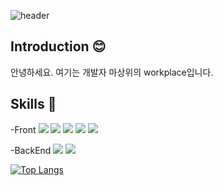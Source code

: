 ![header](https://capsule-render.vercel.app/api?type=waving&color=9ACB34&height=300&section=header&text=Hello!%20🙌&fontSize=90)

## Introduction 😊 
안녕하세요. 여기는 개발자 마상위의 workplace입니다. 

## Skills 🌈
-Front
<img src="https://img.shields.io/badge/react-61DAFB?style=flat&logo=react&logoColor=white"/>
<img src="https://img.shields.io/badge/redux-764ABC?style=flat&logo=react&logoColor=white"/>
<img src="https://img.shields.io/badge/sass-CC6699?style=flat&logo=html5&logoColor=white"/>
<img src="https://img.shields.io/badge/html-E34F26?style=flat&logo=html5&logoColor=white"/>
<img src="https://img.shields.io/badge/CSS-1572B6?style=flat&logo=CSS3&logoColor=white"/>

-BackEnd
<img src="https://img.shields.io/badge/mysql-4479A1?style=flat&logo=mysql&logoColor=white"/> 
<img src="https://img.shields.io/badge/node.js-339933?style=flat&logo=Node.js&logoColor=white"/>

[![Top Langs](https://github-readme-stats.vercel.app/api/top-langs/?username=sangwe0719&layout=compact)](https://github.com/sangwe0719/github-readme-stats)


